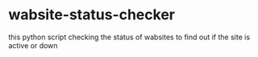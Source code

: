 # wabsite-status-checker
this python script checking the status of wabsites to find out if the site is active or down
